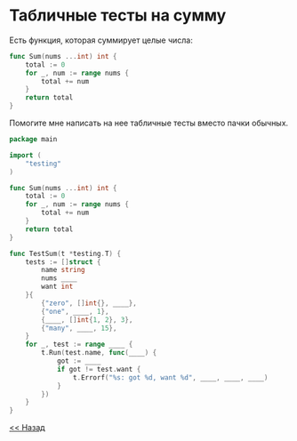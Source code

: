# Табличные тесты на сумму

Есть функция, которая суммирует целые числа:

```go
func Sum(nums ...int) int {
    total := 0
    for _, num := range nums {
        total += num
    }
    return total
}
```

Помогите мне написать на нее табличные тесты вместо пачки обычных.

```go
package main

import (
	"testing"
)

func Sum(nums ...int) int {
	total := 0
	for _, num := range nums {
		total += num
	}
	return total
}

func TestSum(t *testing.T) {
	tests := []struct {
		name string
		nums ____
		want int
	}{
		{"zero", []int{}, ____},
		{"one", ____, 1},
		{____, []int{1, 2}, 3},
		{"many", ____, 15},
	}
	for _, test := range ____ {
		t.Run(test.name, func(____) {
			got := ____
			if got != test.want {
				t.Errorf("%s: got %d, want %d", ____, ____, ____)
			}
		})
	}
}
```

[<< Назад](../table-driven-tests.md)